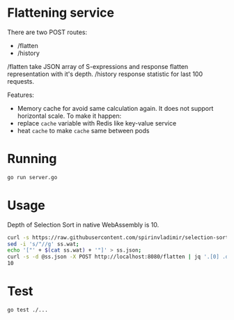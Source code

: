# Flattening service

There are two POST routes:
 - /flatten
 - /history

/flatten take JSON array of S-expressions and response flatten representation with it's depth.
/history response statistic for last 100 requests.

Features:
 - Memory cache for avoid same calculation again. It does not support horizontal scale. To make it happen:
 - replace `cache` variable with Redis like key-value service
 - heat `cache` to make `cache` same between pods

 # Running
```sh
go run server.go
```


 # Usage
Depth of Selection Sort in native WebAssembly is 10.
 ```sh
curl -s https://raw.githubusercontent.com/spirinvladimir/selection-sort/master/main.wat -o ss.wat;
sed -i 's/"//g' ss.wat;
echo '["' + $(cat ss.wat) + '"]' > ss.json;
curl -s -d @ss.json -X POST http://localhost:8080/flatten | jq '.[0] .depth ';
 10
```

# Test
```sh
go test ./...
```
